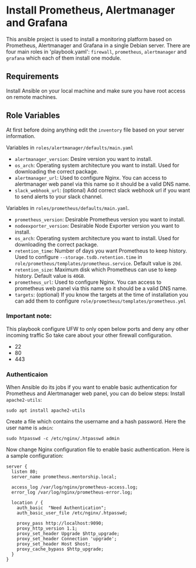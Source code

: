 # Install Prometheus, Alertmanager and Grafana
This ansible project is used to install a monitoring platform based on Prometheus, Alertmanager and Grafana in a single Debian server. There are four main roles in 'playbook.yaml': `firewall`, `prometheus`, `alertmanager` and `grafana` which each of them install one module. 

## Requirements
Install Ansible on your local machine and make sure you have root access on remote machines.

## Role Variables
At first before doing anything edit the `inventory` file based on your server information.

Variables in `roles/alertmanager/defaults/main.yaml`

* `alertmanager_version`: Desire version you want to install.
* `os_arch`: Operating system architecture you want to install. Used for downloading the correct package.
* `alertmanager_url`: Used to configure Nginx. You can access to alertmanager web panel via this name so it should be a valid DNS name.
* `slack_webhook_url`: (optional) Add correct slack webhook url if you want to send alerts to your slack channel.

Variables in `roles/prometheus/defaults/main.yaml`.

* `prometheus_version`: Desirable Prometheus version you want to install.
* `nodeexporter_version`: Desirable Node Exporter version you want to install.
* `os_arch`: Operating system architecture you want to install. Used for downloading the correct package.
* `retention_time`: Number of days you want Prometheus to keep history. Used to configure `--storage.tsdb.retention.time` in `role/prometheus/templates/prometheus.service`. Default value is `20d`.
* `retention_size`: Maximum disk which Prometheus can use to keep history. Default value is `40GB`.
* `prometheus_url`: Used to configure Nginx. You can access to prometheus web panel via this name so it should be a valid DNS name.
* `targets`: (optional) If you know the targets at the time of installation you can add them to configure `role/prometheus/templates/prometheus.yml`


### Important note:
This playbook configure UFW to only open below ports and deny any other incoming traffic So take care about your other firewall configuration.

* 22
* 80
* 443

### Authenticaion
When Ansible do its jobs if you want to enable basic authentication for Prometheus and Alertmanager web panel, you can do below steps:
Install `apache2-utils`:
~~~~
sudo apt install apache2-utils
~~~~

Create a file which contains the username and a hash password. Here the user name is `admin`:
~~~~
sudo htpasswd -c /etc/nginx/.htpasswd admin
~~~~

Now change Nginx configuration file to enable basic authentication. Here is a sample configuration:
~~~~
server {
  listen 80;
  server_name prometheus.mentorship.local;

  access_log /var/log/nginx/prometheus-access.log;
  error_log /var/log/nginx/prometheus-error.log;

  location / {
    auth_basic  "Need Authentication";
    auth_basic_user_file /etc/nginx/.htpasswd;

    proxy_pass http://localhost:9090;
    proxy_http_version 1.1;
    proxy_set_header Upgrade $http_upgrade;
    proxy_set_header Connection 'upgrade';
    proxy_set_header Host $host;
    proxy_cache_bypass $http_upgrade;
  }
}
~~~~
